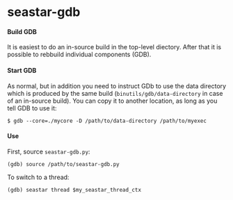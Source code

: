 # seastar-gdb

#### Build GDB
It is easiest to do an in-source build in the top-level diectory. After that it
is possible to rebbuild individual components (GDB).

#### Start GDB

As normal, but in addition you need to instruct GDb to use the data directory
which is produced by the same build (`binutils/gdb/data-directory` in case of an
in-source build). You can copy it to another location, as long as you tell GDB
to use it:

    $ gdb --core=./mycore -D /path/to/data-directory /path/to/myexec

#### Use

First, source `seastar-gdb.py`:

    (gdb) source /path/to/seastar-gdb.py

To switch to a thread:

    (gdb) seastar thread $my_seastar_thread_ctx
